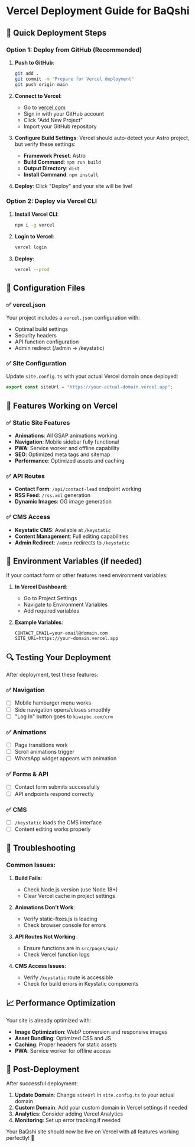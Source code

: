 # Vercel Deployment Guide for BaQshi

## 🚀 Quick Deployment Steps

### Option 1: Deploy from GitHub (Recommended)

1. **Push to GitHub**:
   ```bash
   git add .
   git commit -m "Prepare for Vercel deployment"
   git push origin main
   ```

2. **Connect to Vercel**:
   - Go to [vercel.com](https://vercel.com)
   - Sign in with your GitHub account
   - Click "Add New Project"
   - Import your GitHub repository

3. **Configure Build Settings**:
   Vercel should auto-detect your Astro project, but verify these settings:
   - **Framework Preset**: Astro
   - **Build Command**: `npm run build`
   - **Output Directory**: `dist`
   - **Install Command**: `npm install`

4. **Deploy**: Click "Deploy" and your site will be live!

### Option 2: Deploy via Vercel CLI

1. **Install Vercel CLI**:
   ```bash
   npm i -g vercel
   ```

2. **Login to Vercel**:
   ```bash
   vercel login
   ```

3. **Deploy**:
   ```bash
   vercel --prod
   ```

## 🔧 Configuration Files

### ✅ vercel.json
Your project includes a `vercel.json` configuration with:
- Optimal build settings
- Security headers
- API function configuration
- Admin redirect (/admin → /keystatic)

### ✅ Site Configuration
Update `site.config.ts` with your actual Vercel domain once deployed:
```typescript
export const siteUrl = "https://your-actual-domain.vercel.app";
```

## 🌟 Features Working on Vercel

### ✅ Static Site Features
- **Animations**: All GSAP animations working
- **Navigation**: Mobile sidebar fully functional
- **PWA**: Service worker and offline capability
- **SEO**: Optimized meta tags and sitemap
- **Performance**: Optimized assets and caching

### ✅ API Routes
- **Contact Form**: `/api/contact-lead` endpoint working
- **RSS Feed**: `/rss.xml` generation
- **Dynamic Images**: OG image generation

### ✅ CMS Access
- **Keystatic CMS**: Available at `/keystatic`
- **Content Management**: Full editing capabilities
- **Admin Redirect**: `/admin` redirects to `/keystatic`

## 🎯 Environment Variables (if needed)

If your contact form or other features need environment variables:

1. **In Vercel Dashboard**:
   - Go to Project Settings
   - Navigate to Environment Variables
   - Add required variables

2. **Example Variables**:
   ```
   CONTACT_EMAIL=your-email@domain.com
   SITE_URL=https://your-domain.vercel.app
   ```

## 🔍 Testing Your Deployment

After deployment, test these features:

### ✅ Navigation
- [ ] Mobile hamburger menu works
- [ ] Side navigation opens/closes smoothly
- [ ] "Log In" button goes to `kiwipbc.com/crm`

### ✅ Animations
- [ ] Page transitions work
- [ ] Scroll animations trigger
- [ ] WhatsApp widget appears with animation

### ✅ Forms & API
- [ ] Contact form submits successfully
- [ ] API endpoints respond correctly

### ✅ CMS
- [ ] `/keystatic` loads the CMS interface
- [ ] Content editing works properly

## 🔧 Troubleshooting

### Common Issues:

1. **Build Fails**:
   - Check Node.js version (use Node 18+)
   - Clear Vercel cache in project settings

2. **Animations Don't Work**:
   - Verify static-fixes.js is loading
   - Check browser console for errors

3. **API Routes Not Working**:
   - Ensure functions are in `src/pages/api/`
   - Check Vercel function logs

4. **CMS Access Issues**:
   - Verify `/keystatic` route is accessible
   - Check for build errors in Keystatic components

## 📈 Performance Optimization

Your site is already optimized with:
- **Image Optimization**: WebP conversion and responsive images
- **Asset Bundling**: Optimized CSS and JS
- **Caching**: Proper headers for static assets
- **PWA**: Service worker for offline access

## 🎉 Post-Deployment

After successful deployment:

1. **Update Domain**: Change `siteUrl` in `site.config.ts` to your actual domain
2. **Custom Domain**: Add your custom domain in Vercel settings if needed
3. **Analytics**: Consider adding Vercel Analytics
4. **Monitoring**: Set up error tracking if needed

Your BaQshi site should now be live on Vercel with all features working perfectly! 🚀
